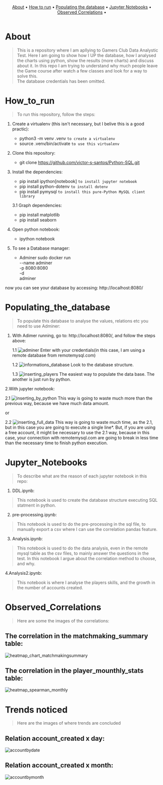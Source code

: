 <table>
   <tr>
      <p align="center">
        <a href="#about">About</a> •
        <a href="#how_to_run">How to run</a> •
        <a href="#populating_the_database">Populating the database</a> •
         <a href="#jupyter_notebooks">Jupyter Notebooks</a> •
         <a href="#observed_correlations">Observed Correlations</a> •
      </p>
   </tr>
</table>

# About
> This is a repository where I am apllying to Gamers Club Data Analystic Test. Here I am going to show how I UP the database, how I analysed the charts using python, show the results (more charts) and discuss about it. In this repo I am trying to understand why much people leave the Game course after watch a few classes and look for a way to solve this.  
The database credentials has been omitted. 

# How_to_run
> To run this repository, follow the steps:
1. Create a virtualenv (this isn't necessary, but I belive this is a good practic):
    * python3 -m venv .venv `to create a virtualenv`
    * source .venv/bin/activate `to use this virtualenv`
    
2. Clone this repository:
    * git clone https://github.com/victor-s-santos/Python-SQL.git

3. Install the dependencies:
   * pip install ipython[notebook] `to install jupyter notebook`
   * pip install python-dotenv `to install dotenv`
   * pip install pymysql `to install this pure-Python MySQL client library`

   3.1 Graph dependencies:
      * pip install matplotlib
      * pip install seaborn
   
4. Open python notebook:
    * ipython notebook
    
5. To see a Database manager:
    * Adminer
    sudo docker run \
        --name adminer \
        -p 8080:8080 \
        -d \
        adminer

now you can see your database by accessing:
http://localhost:8080/

# Populating_the_database
>To populate this database to analyse the values, relations etc you need to use Adminer: 
1. With Adimer running, go to:
    http://localhost:8080/, and follow the steps above:
    
    1.1 ![adminer](/images/adminer/adminer.png)
    Enter with your credentials(in this case, I am using a remote database from remotemysql.com)
    
    1.2 ![informations_database](/images/adminer/informations_database.png)
    Look to the database structure.
    
    1.3 ![inserting_players](/images/adminer/inserting_players.png)
    The easiest way to populate the data base. The another is just run by python.
  
2.With jupyter notebook:

   2.1 ![inserting_by_python](/images/adminer/inserting_by_python.png)
   This way is going to waste much more than the previous way, because we have much data amount.
   
   or
   
   2.2 ![inserting_full_data](/images/adminer/insert_full_data.png)
   This way is going to waste much time, as the 2.1, but in this case you are going to execute a single line*.
   But, if you are using a free account, it might be necessary to use the 2.1 way, because in this case, your connection with remotemysql.com are going to break in less time than the necessary time to finish python execution.
   

# Jupyter_Notebooks
>To describe what are the reason of each jupyter notebook in this repo:
1. DDL.ipynb:
>This notebook is used to create the database structure executing SQL statment in python.

2. pre-processing.ipynb:
>This notebook is used to do the pre-processing in the sql file, to manually export a csv where I can use the correlation pandas feature.

3. Analysis.ipynb:
>This notebook is used to do the data analysis, even in the remote mysql table as the csv files, to mainly answer the questions in the test. In this notebook I argue about the correlation method to choose, and why.

4.Analysis2.ipynb:
>This notebook is where I analyse the players skills, and the growth in the number of accounts created.

# Observed_Correlations
>Here are some the images of the correlations:

## The correlation in the matchmaking_summary table:
![heatmap_chart_matchmakingsummary](/images/correlations/heatmap_spearman_matchmakingsummary.png)

## The correlation in the player_mounthly_stats table:
![heatmap_spearman_monthly](/images/correlations/heatmap_spearman_monthly.png)

# Trends noticed
>Here are the images of where trends are concluded

## Relation account_created x day:
![accountbydate](/images/charts/accountbydate.png)


## Relation account_created x month:
![accountbymonth](/images/charts/accountbymonth.png)
